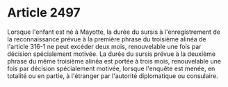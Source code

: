 # Article 2497

Lorsque l'enfant est né à Mayotte, la durée du sursis à l'enregistrement de la reconnaissance prévue à la première phrase du troisième alinéa de l'article 316-1 ne peut excéder deux mois, renouvelable une fois par décision spécialement motivée. La durée du sursis prévue à la deuxième phrase du même troisième alinéa est portée à trois mois, renouvelable une fois par décision spécialement motivée, lorsque l'enquête est menée, en totalité ou en partie, à l'étranger par l'autorité diplomatique ou consulaire.
